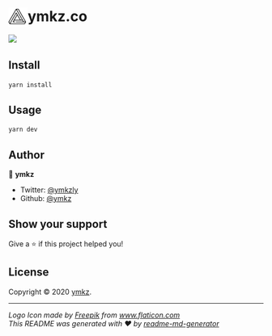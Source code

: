 <div>
  <img align="left" src=".github/resources/icon.svg" width="38px">
  <h1>ymkz.co</h1>
</div>

<p>
  <a href="https://github.com/ymkz/ymkz.co" target="_blank" rel="noopener noreferrer">
    <img src="https://flat.badgen.net/github/checks/ymkz/ymkz.co?icon=github" />
  </a>
</p>

## Install

```sh
yarn install
```

## Usage

```sh
yarn dev
```

## Author

👤 **ymkz**

- Twitter: [@ymkzly](https://twitter.com/ymkzly)
- Github: [@ymkz](https://github.com/ymkz)

## Show your support

Give a ⭐️ if this project helped you!

## License

Copyright © 2020 [ymkz](https://github.com/ymkz).

---

_Logo Icon made by [Freepik](https://www.flaticon.com/authors/freepik) from www.flaticon.com_  
_This README was generated with ❤️ by [readme-md-generator](https://github.com/kefranabg/readme-md-generator)_
